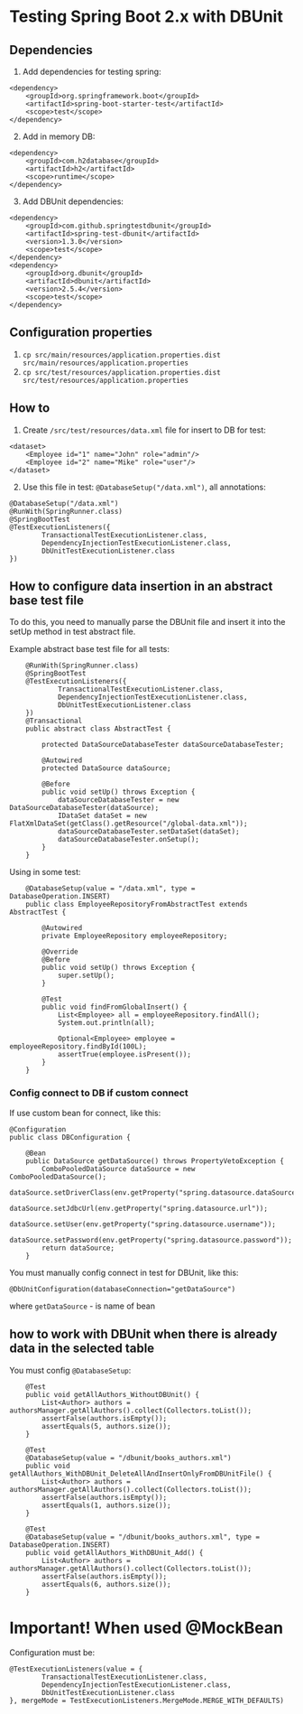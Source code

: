 # Testing Spring Boot 2.x with DBUnit

## Dependencies

1. Add dependencies for testing spring:

```
<dependency>
    <groupId>org.springframework.boot</groupId>
    <artifactId>spring-boot-starter-test</artifactId>
    <scope>test</scope>
</dependency>
```

2. Add in memory DB:

```
<dependency>
    <groupId>com.h2database</groupId>
    <artifactId>h2</artifactId>
    <scope>runtime</scope>
</dependency>
```

3. Add DBUnit dependencies:

```
<dependency>
    <groupId>com.github.springtestdbunit</groupId>
    <artifactId>spring-test-dbunit</artifactId>
    <version>1.3.0</version>
    <scope>test</scope>
</dependency>
<dependency>
    <groupId>org.dbunit</groupId>
    <artifactId>dbunit</artifactId>
    <version>2.5.4</version>
    <scope>test</scope>
</dependency>
```

## Configuration properties

1. `cp src/main/resources/application.properties.dist src/main/resources/application.properties`
2. `cp src/test/resources/application.properties.dist src/test/resources/application.properties`

## How to

1. Create `/src/test/resources/data.xml` file for insert to DB for test:

```
<dataset>
    <Employee id="1" name="John" role="admin"/>
    <Employee id="2" name="Mike" role="user"/>
</dataset>
```

2. Use this file in test: `@DatabaseSetup("/data.xml")`, all annotations:

```
@DatabaseSetup("/data.xml")
@RunWith(SpringRunner.class)
@SpringBootTest
@TestExecutionListeners({
        TransactionalTestExecutionListener.class,
        DependencyInjectionTestExecutionListener.class,
        DbUnitTestExecutionListener.class
})
```

## How to configure data insertion in an abstract base test file

To do this, you need to manually parse the DBUnit file and insert it into the setUp method in test abstract file.

Example abstract base test file for all tests:
```
    @RunWith(SpringRunner.class)
    @SpringBootTest
    @TestExecutionListeners({
            TransactionalTestExecutionListener.class,
            DependencyInjectionTestExecutionListener.class,
            DbUnitTestExecutionListener.class
    })
    @Transactional
    public abstract class AbstractTest {
    
        protected DataSourceDatabaseTester dataSourceDatabaseTester;
    
        @Autowired
        protected DataSource dataSource;
    
        @Before
        public void setUp() throws Exception {
            dataSourceDatabaseTester = new DataSourceDatabaseTester(dataSource);
            IDataSet dataSet = new FlatXmlDataSet(getClass().getResource("/global-data.xml"));
            dataSourceDatabaseTester.setDataSet(dataSet);
            dataSourceDatabaseTester.onSetup();
        }
    }
```

Using in some test:
```
    @DatabaseSetup(value = "/data.xml", type = DatabaseOperation.INSERT)
    public class EmployeeRepositoryFromAbstractTest extends AbstractTest {
    
        @Autowired
        private EmployeeRepository employeeRepository;
    
        @Override
        @Before
        public void setUp() throws Exception {
            super.setUp();
        }
    
        @Test
        public void findFromGlobalInsert() {
            List<Employee> all = employeeRepository.findAll();
            System.out.println(all);
    
            Optional<Employee> employee = employeeRepository.findById(100L);
            assertTrue(employee.isPresent());
        }
    }
```

### Config connect to DB if custom connect

If use custom bean for connect, like this:
```
@Configuration
public class DBConfiguration {

	@Bean
	public DataSource getDataSource() throws PropertyVetoException {
		ComboPooledDataSource dataSource = new ComboPooledDataSource();
		dataSource.setDriverClass(env.getProperty("spring.datasource.dataSourceClassName"));
		dataSource.setJdbcUrl(env.getProperty("spring.datasource.url"));
		dataSource.setUser(env.getProperty("spring.datasource.username"));
		dataSource.setPassword(env.getProperty("spring.datasource.password"));
		return dataSource;
	}
```

You must manually config connect in test for DBUnit, like this:

```
@DbUnitConfiguration(databaseConnection="getDataSource")
```

where `getDataSource` - is name of bean

## how to work with DBUnit when there is already data in the selected table

You must config `@DatabaseSetup`:

```
    @Test
    public void getAllAuthors_WithoutDBUnit() {
        List<Author> authors = authorsManager.getAllAuthors().collect(Collectors.toList());
        assertFalse(authors.isEmpty());
        assertEquals(5, authors.size());
    }

    @Test
    @DatabaseSetup(value = "/dbunit/books_authors.xml")
    public void getAllAuthors_WithDBUnit_DeleteAllAndInsertOnlyFromDBUnitFile() {
        List<Author> authors = authorsManager.getAllAuthors().collect(Collectors.toList());
        assertFalse(authors.isEmpty());
        assertEquals(1, authors.size());
    }

    @Test
    @DatabaseSetup(value = "/dbunit/books_authors.xml", type = DatabaseOperation.INSERT)
    public void getAllAuthors_WithDBUnit_Add() {
        List<Author> authors = authorsManager.getAllAuthors().collect(Collectors.toList());
        assertFalse(authors.isEmpty());
        assertEquals(6, authors.size());
    }
```

# Important! When used @MockBean

Configuration must be:
```
@TestExecutionListeners(value = {
        TransactionalTestExecutionListener.class,
        DependencyInjectionTestExecutionListener.class,
        DbUnitTestExecutionListener.class
}, mergeMode = TestExecutionListeners.MergeMode.MERGE_WITH_DEFAULTS)
```